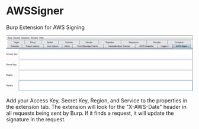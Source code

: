 # AWSSigner
Burp Extension for AWS Signing 

![Alt text](/screenshots/awssigner.png?raw=true)

Add your Access Key, Secret Key, Region, and Service to the properties in the extension tab. The extension will look for the "X-AWS-Date" header in all requests being sent by Burp. If it finds a request, it will update the signature in the request.
